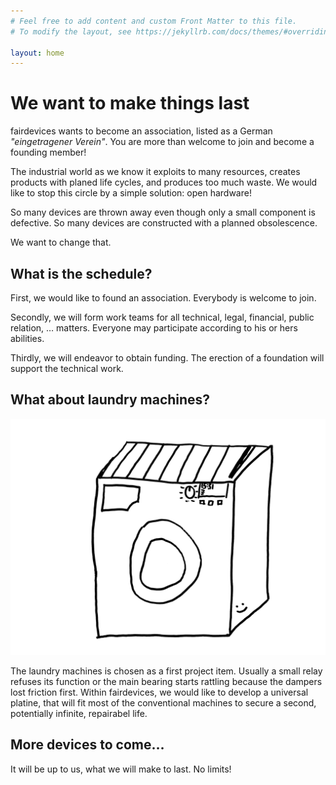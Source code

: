 ```yaml
---
# Feel free to add content and custom Front Matter to this file.
# To modify the layout, see https://jekyllrb.com/docs/themes/#overriding-theme-defaults

layout: home
---
```


# We want to make things last

fairdevices wants to become an association, listed as a German _"eingetragener Verein"_. You are more than welcome to join and become a founding member!

The industrial world as we know it exploits to many resources, creates products with planed life cycles, and produces too much waste. We would like to stop this circle by a simple solution: open hardware!

So many devices are thrown away even though only a small component is defective. So many devices are constructed with a planned obsolescence.

We want to change that.

## What is the schedule?

First, we would like to found an association. Everybody is welcome to join.

Secondly, we will form work teams for all technical, legal, financial, public relation, … matters. Everyone may participate according to his or hers abilities.

Thirdly, we will endeavor to obtain funding. The erection of a foundation will support the technical work.

## What about laundry machines?

![Hand-drawing of a laundry machine](/assets/images/WaMa1.png)

The laundry machines is chosen as a first project item. Usually a small relay refuses its function or the main bearing starts rattling because the dampers lost friction first. Within fairdevices, we would like to develop a universal platine, that will fit most of the conventional machines to secure a second, potentially infinite, repairabel life.

## More devices to come…

It will be up to us, what we will make to last. No limits!

